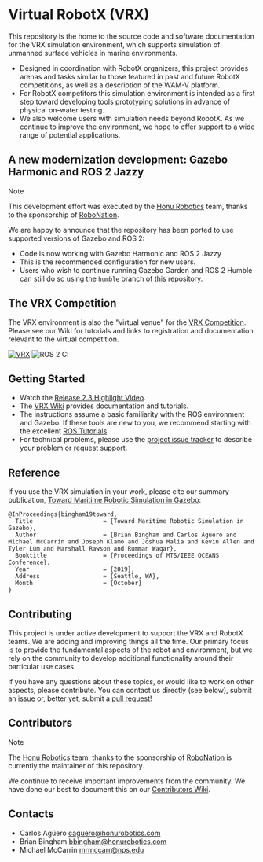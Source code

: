 # Virtual RobotX (VRX)
This repository is the home to the source code and software documentation for the VRX simulation environment, which supports simulation of unmanned surface vehicles in marine environments.
* Designed in coordination with RobotX organizers, this project provides arenas and tasks similar to those featured in past and future RobotX competitions, as well as a description of the WAM-V platform.
* For RobotX competitors this simulation environment is intended as a first step toward developing tools prototyping solutions in advance of physical on-water testing.
* We also welcome users with simulation needs beyond RobotX. As we continue to improve the environment, we hope to offer support to a wide range of potential applications.

## A new modernization development: Gazebo Harmonic and ROS 2 Jazzy

> [!NOTE]
> This development effort was executed by the
> [Honu Robotics](https://honurobotics.com) team, thanks to the sponsorship
> of [RoboNation](https://robonation.org/).

We are happy to announce that the repository has been ported to use supported
versions of Gazebo and ROS 2:
  * Code is now working with Gazebo Harmonic and ROS 2 Jazzy
  * This is the recommended configuration for new users.
  * Users who wish to continue running Gazebo Garden and ROS 2 Humble can still do so using the `humble` branch of this repository.

## The VRX Competition
The VRX environment is also the "virtual venue" for the [VRX Competition](https://github.com/osrf/vrx/wiki). Please see our Wiki for tutorials and links to registration and documentation relevant to the virtual competition.

[![VRX](images/sydney_regatta_gzsim.png)](https://vimeo.com/851696025 "Gazebo Virtual RobotX v. 2.3 - Click to Watch!")
![ROS 2 CI](https://github.com/osrf/vrx/workflows/ROS%202%20CI/badge.svg)

## Getting Started

 * Watch the [Release 2.3 Highlight Video](https://vimeo.com/851696025).
 * The [VRX Wiki](https://github.com/osrf/vrx/wiki) provides documentation and tutorials.
 * The instructions assume a basic familiarity with the ROS environment and Gazebo.  If these tools are new to you, we recommend starting with the excellent [ROS Tutorials](http://wiki.ros.org/ROS/Tutorials)
 * For technical problems, please use the [project issue tracker](https://github.com/osrf/vrx/issues) to describe your problem or request support.

## Reference

If you use the VRX simulation in your work, please cite our summary publication, [Toward Maritime Robotic Simulation in Gazebo](https://wiki.nps.edu/display/BB/Publications?preview=/1173263776/1173263778/PID6131719.pdf):

```
@InProceedings{bingham19toward,
  Title                    = {Toward Maritime Robotic Simulation in Gazebo},
  Author                   = {Brian Bingham and Carlos Aguero and Michael McCarrin and Joseph Klamo and Joshua Malia and Kevin Allen and Tyler Lum and Marshall Rawson and Rumman Waqar},
  Booktitle                = {Proceedings of MTS/IEEE OCEANS Conference},
  Year                     = {2019},
  Address                  = {Seattle, WA},
  Month                    = {October}
}
```

## Contributing
This project is under active development to support the VRX and RobotX teams. We are adding and improving things all the time. Our primary focus is to provide the fundamental aspects of the robot and environment, but we rely on the community to develop additional functionality around their particular use cases.

If you have any questions about these topics, or would like to work on other aspects, please contribute.  You can contact us directly (see below), submit an [issue](https://github.com/osrf/vrx/issues) or, better yet, submit a [pull request](https://github.com/osrf/vrx/pulls/)!

## Contributors

> [!NOTE]
> The [Honu Robotics](https://honurobotics.com) team, thanks to the
> sponsorship of [RoboNation](https://robonation.org/) is currently the
> maintainer of this repository.

We continue to receive important improvements from the community.  We have done our best to document this on our [Contributors Wiki](https://github.com/osrf/vrx/wiki/Contributors).

## Contacts

 * Carlos Agüero <caguero@honurobotics.com>
 * Brian Bingham <bbingham@honurobotics.com>
 * Michael McCarrin <mrmccarr@nps.edu>

